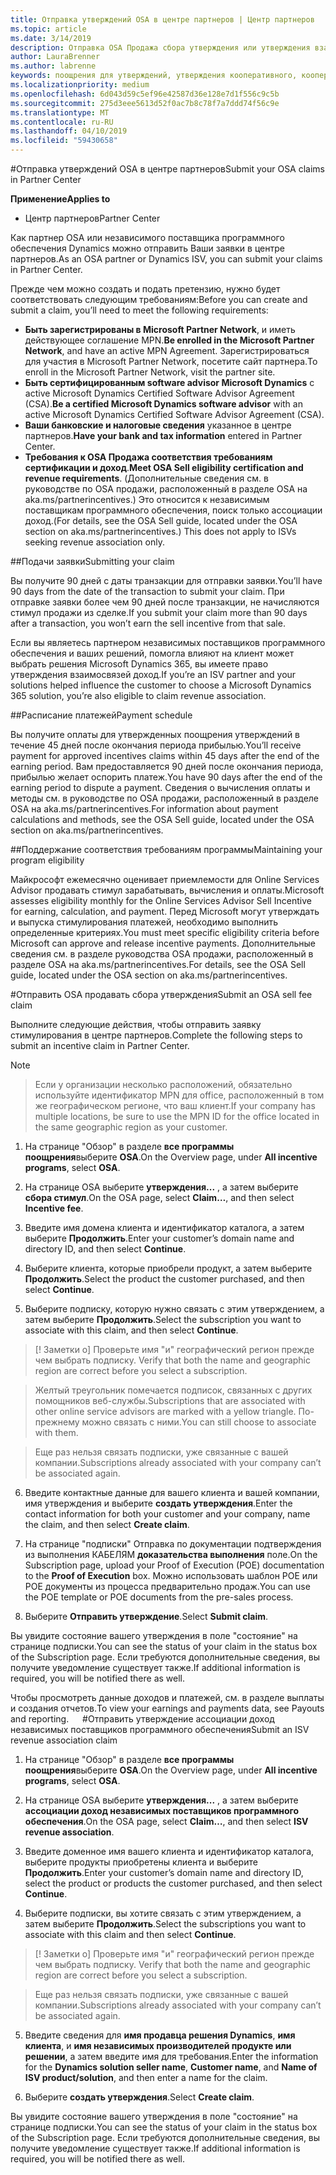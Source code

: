 ```yaml
---
title: Отправка утверждений OSA в центре партнеров | Центр партнеров
ms.topic: article
ms.date: 3/14/2019
description: Отправка OSA Продажа сбора утверждения или утверждения взаимосвязей доход независимых поставщиков программного обеспечения
author: LauraBrenner
ms.author: labrenne
keywords: поощрения для утверждений, утверждения кооперативного, кооперативного средств, OSA, независимых поставщиков программного обеспечения, ассоциации доход
ms.localizationpriority: medium
ms.openlocfilehash: 6d043d59c5ef96e42587d36e128e7d1f556c9c5b
ms.sourcegitcommit: 275d3eee5613d52f0ac7b8c78f7a7ddd74f56c9e
ms.translationtype: MT
ms.contentlocale: ru-RU
ms.lasthandoff: 04/10/2019
ms.locfileid: "59430658"
---
```

#<a name="submit-your-osa-claims-in-partner-center"></a><span data-ttu-id="26eb9-104">Отправка утверждений OSA в центре партнеров</span><span class="sxs-lookup"><span data-stu-id="26eb9-104">Submit your OSA claims in Partner Center</span></span>

**<span data-ttu-id="26eb9-105">Применение</span><span class="sxs-lookup"><span data-stu-id="26eb9-105">Applies to</span></span>**

-  <span data-ttu-id="26eb9-106">Центр партнеров</span><span class="sxs-lookup"><span data-stu-id="26eb9-106">Partner Center</span></span>

<span data-ttu-id="26eb9-107">Как партнер OSA или независимого поставщика программного обеспечения Dynamics можно отправить Ваши заявки в центре партнеров.</span><span class="sxs-lookup"><span data-stu-id="26eb9-107">As an OSA partner or Dynamics ISV, you can submit your claims in Partner Center.</span></span> 

<span data-ttu-id="26eb9-108">Прежде чем можно создать и подать претензию, нужно будет соответствовать следующим требованиям:</span><span class="sxs-lookup"><span data-stu-id="26eb9-108">Before you can create and submit a claim, you’ll need to meet the following requirements:</span></span> 
-   <span data-ttu-id="26eb9-109">**Быть зарегистрированы в Microsoft Partner Network**, и иметь действующее соглашение MPN.</span><span class="sxs-lookup"><span data-stu-id="26eb9-109">**Be enrolled in the Microsoft Partner Network**, and have an active MPN Agreement.</span></span> <span data-ttu-id="26eb9-110">Зарегистрироваться для участия в Microsoft Partner Network, посетите сайт партнера.</span><span class="sxs-lookup"><span data-stu-id="26eb9-110">To enroll in the Microsoft Partner Network, visit the partner site.</span></span> 
-   <span data-ttu-id="26eb9-111">**Быть сертифицированным software advisor Microsoft Dynamics** с active Microsoft Dynamics Certified Software Advisor Agreement (CSA).</span><span class="sxs-lookup"><span data-stu-id="26eb9-111">**Be a certified Microsoft Dynamics software advisor** with an active Microsoft Dynamics Certified Software Advisor Agreement (CSA).</span></span> 
-   <span data-ttu-id="26eb9-112">**Ваши банковские и налоговые сведения** указанное в центре партнеров.</span><span class="sxs-lookup"><span data-stu-id="26eb9-112">**Have your bank and tax information** entered in Partner Center.</span></span> 
-   <span data-ttu-id="26eb9-113">**Требования к OSA Продажа соответствия требованиям сертификации и доход**.</span><span class="sxs-lookup"><span data-stu-id="26eb9-113">**Meet OSA Sell eligibility certification and revenue requirements**.</span></span> <span data-ttu-id="26eb9-114">(Дополнительные сведения см. в руководстве по OSA продажи, расположенный в разделе OSA на aka.ms/partnerincentives.) Это относится к независимым поставщикам программного обеспечения, поиск только ассоциации доход.</span><span class="sxs-lookup"><span data-stu-id="26eb9-114">(For details, see the OSA Sell guide, located under the OSA section on aka.ms/partnerincentives.) This does not apply to ISVs seeking revenue association only.</span></span> 

##<a name="submitting-your-claim"></a><span data-ttu-id="26eb9-115">Подачи заявки</span><span class="sxs-lookup"><span data-stu-id="26eb9-115">Submitting your claim</span></span>

<span data-ttu-id="26eb9-116">Вы получите 90 дней с даты транзакции для отправки заявки.</span><span class="sxs-lookup"><span data-stu-id="26eb9-116">You’ll have 90 days from the date of the transaction to submit your claim.</span></span> <span data-ttu-id="26eb9-117">При отправке заявки более чем 90 дней после транзакции, не начисляются стимул продажи из сделке.</span><span class="sxs-lookup"><span data-stu-id="26eb9-117">If you submit your claim more than 90 days after a transaction, you won’t earn the sell incentive from that sale.</span></span> 

<span data-ttu-id="26eb9-118">Если вы являетесь партнером независимых поставщиков программного обеспечения и ваших решений, помогла влияют на клиент может выбрать решения Microsoft Dynamics 365, вы имеете право утверждения взаимосвязей доход.</span><span class="sxs-lookup"><span data-stu-id="26eb9-118">If you’re an ISV partner and your solutions helped influence the customer to choose a Microsoft Dynamics 365 solution, you’re also eligible to claim revenue association.</span></span>   

##<a name="payment-schedule"></a><span data-ttu-id="26eb9-119">Расписание платежей</span><span class="sxs-lookup"><span data-stu-id="26eb9-119">Payment schedule</span></span>

<span data-ttu-id="26eb9-120">Вы получите оплаты для утвержденных поощрения утверждений в течение 45 дней после окончания периода прибылью.</span><span class="sxs-lookup"><span data-stu-id="26eb9-120">You’ll receive payment for approved incentives claims within 45 days after the end of the earning period.</span></span> <span data-ttu-id="26eb9-121">Вам предоставляется 90 дней после окончания периода, прибылью желает оспорить платеж.</span><span class="sxs-lookup"><span data-stu-id="26eb9-121">You have 90 days after the end of the earning period to dispute a payment.</span></span> <span data-ttu-id="26eb9-122">Сведения о вычисления оплаты и методы см. в руководстве по OSA продажи, расположенный в разделе OSA на aka.ms/partnerincentives.</span><span class="sxs-lookup"><span data-stu-id="26eb9-122">For information about payment calculations and methods, see the OSA Sell guide, located under the OSA section on aka.ms/partnerincentives.</span></span>

##<a name="maintaining-your-program-eligibility"></a><span data-ttu-id="26eb9-123">Поддержание соответствия требованиям программы</span><span class="sxs-lookup"><span data-stu-id="26eb9-123">Maintaining your program eligibility</span></span>

<span data-ttu-id="26eb9-124">Майкрософт ежемесячно оценивает приемлемости для Online Services Advisor продавать стимул зарабатывать, вычисления и оплаты.</span><span class="sxs-lookup"><span data-stu-id="26eb9-124">Microsoft assesses eligibility monthly for the Online Services Advisor Sell Incentive for earning, calculation, and payment.</span></span> <span data-ttu-id="26eb9-125">Перед Microsoft могут утверждать и выпуска стимулирования платежей, необходимо выполнить определенные критериях.</span><span class="sxs-lookup"><span data-stu-id="26eb9-125">You must meet specific eligibility criteria before Microsoft can approve and release incentive payments.</span></span> <span data-ttu-id="26eb9-126">Дополнительные сведения см. в разделе руководства OSA продажи, расположенный в разделе OSA на aka.ms/partnerincentives.</span><span class="sxs-lookup"><span data-stu-id="26eb9-126">For details, see the OSA Sell guide, located under the OSA section on aka.ms/partnerincentives.</span></span>

#<a name="submit-an-osa-sell-fee-claim"></a><span data-ttu-id="26eb9-127">Отправить OSA продавать сбора утверждения</span><span class="sxs-lookup"><span data-stu-id="26eb9-127">Submit an OSA sell fee claim</span></span>

<span data-ttu-id="26eb9-128">Выполните следующие действия, чтобы отправить заявку стимулирования в центре партнеров.</span><span class="sxs-lookup"><span data-stu-id="26eb9-128">Complete the following steps to submit an incentive claim in Partner Center.</span></span>  

>[!NOTE]

><span data-ttu-id="26eb9-129">Если у организации несколько расположений, обязательно используйте идентификатор MPN для office, расположенный в том же географическом регионе, что ваш клиент.</span><span class="sxs-lookup"><span data-stu-id="26eb9-129">If your company has multiple locations, be sure to use the MPN ID for the office located in the same geographic region as your customer.</span></span> 

1.  <span data-ttu-id="26eb9-130">На странице "Обзор" в разделе **все программы поощрения**выберите **OSA**.</span><span class="sxs-lookup"><span data-stu-id="26eb9-130">On the Overview page, under **All incentive programs**, select **OSA**.</span></span>

2.  <span data-ttu-id="26eb9-131">На странице OSA выберите **утверждения...** , а затем выберите **сбора стимул**.</span><span class="sxs-lookup"><span data-stu-id="26eb9-131">On the OSA page, select **Claim…**, and then select **Incentive fee**.</span></span>

3.  <span data-ttu-id="26eb9-132">Введите имя домена клиента и идентификатор каталога, а затем выберите **Продолжить**.</span><span class="sxs-lookup"><span data-stu-id="26eb9-132">Enter your customer’s domain name and directory ID, and then select **Continue**.</span></span> 

4.  <span data-ttu-id="26eb9-133">Выберите клиента, которые приобрели продукт, а затем выберите **Продолжить**.</span><span class="sxs-lookup"><span data-stu-id="26eb9-133">Select the product the customer purchased, and then select **Continue**.</span></span> 

5.  <span data-ttu-id="26eb9-134">Выберите подписку, которую нужно связать с этим утверждением, а затем выберите **Продолжить**.</span><span class="sxs-lookup"><span data-stu-id="26eb9-134">Select the subscription you want to associate with this claim, and then select **Continue**.</span></span>

>[! Заметки о]<span data-ttu-id="26eb9-135"> Проверьте имя "и" географический регион прежде чем выбрать подписку.</span><span class="sxs-lookup"><span data-stu-id="26eb9-135"> Verify that both the name and geographic region are correct before you select a subscription.</span></span> 

><span data-ttu-id="26eb9-136">Желтый треугольник помечается подписок, связанных с других помощников веб-службы.</span><span class="sxs-lookup"><span data-stu-id="26eb9-136">Subscriptions that are associated with other online service advisors are marked with a yellow triangle.</span></span> <span data-ttu-id="26eb9-137">По-прежнему можно связать с ними.</span><span class="sxs-lookup"><span data-stu-id="26eb9-137">You can still choose to associate with them.</span></span> 

><span data-ttu-id="26eb9-138">Еще раз нельзя связать подписки, уже связанные с вашей компании.</span><span class="sxs-lookup"><span data-stu-id="26eb9-138">Subscriptions already associated with your company can’t be associated again.</span></span>  

6.  <span data-ttu-id="26eb9-139">Введите контактные данные для вашего клиента и вашей компании, имя утверждения и выберите **создать утверждения**.</span><span class="sxs-lookup"><span data-stu-id="26eb9-139">Enter the contact information for both your customer and your company, name the claim, and then select **Create claim**.</span></span> 

7.  <span data-ttu-id="26eb9-140">На странице "подписки" Отправка по документации подтверждения из выполнения КАБЕЛЯМ **доказательства выполнения** поле.</span><span class="sxs-lookup"><span data-stu-id="26eb9-140">On the Subscription page, upload your Proof of Execution (POE) documentation to the **Proof of Execution** box.</span></span> <span data-ttu-id="26eb9-141">Можно использовать шаблон POE или POE документы из процесса предварительно продаж.</span><span class="sxs-lookup"><span data-stu-id="26eb9-141">You can use the POE template or POE documents from the pre-sales process.</span></span> 

8.  <span data-ttu-id="26eb9-142">Выберите **Отправить утверждение**.</span><span class="sxs-lookup"><span data-stu-id="26eb9-142">Select **Submit claim**.</span></span>    

<span data-ttu-id="26eb9-143">Вы увидите состояние вашего утверждения в поле "состояние" на странице подписки.</span><span class="sxs-lookup"><span data-stu-id="26eb9-143">You can see the status of your claim in the status box of the Subscription page.</span></span> <span data-ttu-id="26eb9-144">Если требуются дополнительные сведения, вы получите уведомление существует также.</span><span class="sxs-lookup"><span data-stu-id="26eb9-144">If additional information is required, you will be notified there as well.</span></span>

<span data-ttu-id="26eb9-145">Чтобы просмотреть данные доходов и платежей, см. в разделе выплаты и создания отчетов.</span><span class="sxs-lookup"><span data-stu-id="26eb9-145">To view your earnings and payments data, see Payouts and reporting.</span></span> 
 
#<a name="submit-an-isv-revenue-association-claim"></a><span data-ttu-id="26eb9-146">Отправить утверждение ассоциации доход независимых поставщиков программного обеспечения</span><span class="sxs-lookup"><span data-stu-id="26eb9-146">Submit an ISV revenue association claim</span></span>

1.  <span data-ttu-id="26eb9-147">На странице "Обзор" в разделе **все программы поощрения**выберите **OSA**.</span><span class="sxs-lookup"><span data-stu-id="26eb9-147">On the Overview page, under **All incentive programs**, select **OSA**.</span></span>

2.  <span data-ttu-id="26eb9-148">На странице OSA выберите **утверждения...** , а затем выберите **ассоциации доход независимых поставщиков программного обеспечения**.</span><span class="sxs-lookup"><span data-stu-id="26eb9-148">On the OSA page, select **Claim…**, and then select **ISV revenue association**.</span></span>

3.  <span data-ttu-id="26eb9-149">Введите доменное имя вашего клиента и идентификатор каталога, выберите продукты приобретены клиента и выберите **Продолжить**.</span><span class="sxs-lookup"><span data-stu-id="26eb9-149">Enter your customer’s domain name and directory ID, select the product or products the customer purchased, and then select **Continue**.</span></span> 

4.  <span data-ttu-id="26eb9-150">Выберите подписки, вы хотите связать с этим утверждением, а затем выберите **Продолжить**.</span><span class="sxs-lookup"><span data-stu-id="26eb9-150">Select the subscriptions you want to associate with this claim and then select **Continue**.</span></span>

>[! Заметки о]<span data-ttu-id="26eb9-151"> Проверьте имя "и" географический регион прежде чем выбрать подписку.</span><span class="sxs-lookup"><span data-stu-id="26eb9-151"> Verify that both the name and geographic region are correct before you select a subscription.</span></span> 

><span data-ttu-id="26eb9-152">Еще раз нельзя связать подписки, уже связанные с вашей компании.</span><span class="sxs-lookup"><span data-stu-id="26eb9-152">Subscriptions already associated with your company can’t be associated again.</span></span>  

5.  <span data-ttu-id="26eb9-153">Введите сведения для **имя продавца решения Dynamics**, **имя клиента**, и **имя независимых производителей продукте или решении**, а затем введите имя для требования.</span><span class="sxs-lookup"><span data-stu-id="26eb9-153">Enter the information for the **Dynamics solution seller name**, **Customer name**, and **Name of ISV product/solution**, and then enter a name for the claim.</span></span> 

6.  <span data-ttu-id="26eb9-154">Выберите **создать утверждения**.</span><span class="sxs-lookup"><span data-stu-id="26eb9-154">Select **Create claim**.</span></span> 

<span data-ttu-id="26eb9-155">Вы увидите состояние вашего утверждения в поле "состояние" на странице подписки.</span><span class="sxs-lookup"><span data-stu-id="26eb9-155">You can see the status of your claim in the status box of the Subscription page.</span></span> <span data-ttu-id="26eb9-156">Если требуются дополнительные сведения, вы получите уведомление существует также.</span><span class="sxs-lookup"><span data-stu-id="26eb9-156">If additional information is required, you will be notified there as well.</span></span>

